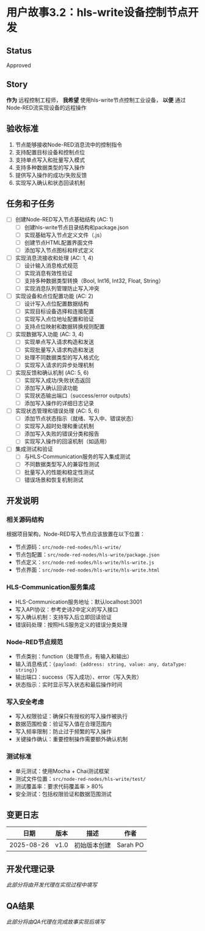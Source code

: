 # 用户故事3.2：hls-write设备控制节点开发

## Status
Approved

## Story
**作为** 远程控制工程师，
**我希望** 使用hls-write节点控制工业设备，
**以便** 通过Node-RED流实现设备的远程操作

## 验收标准

1. 节点能够接收Node-RED消息流中的控制指令
2. 支持配置目标设备和控制点位
3. 支持单点写入和批量写入模式
4. 支持多种数据类型的写入操作
5. 提供写入操作的成功/失败反馈
6. 实现写入确认和状态回读机制

## 任务和子任务

- [ ] 创建Node-RED写入节点基础结构 (AC: 1)
  - [ ] 创建hls-write节点目录结构和package.json
  - [ ] 实现基础写入节点定义文件（.js）
  - [ ] 创建节点HTML配置界面文件
  - [ ] 添加写入节点图标和样式定义

- [ ] 实现消息流接收和处理 (AC: 1, 4)
  - [ ] 设计输入消息格式规范
  - [ ] 实现消息有效性验证
  - [ ] 支持多种数据类型转换（Bool, Int16, Int32, Float, String）
  - [ ] 实现消息队列管理防止写入冲突

- [ ] 实现设备和点位配置功能 (AC: 2)
  - [ ] 设计写入点位配置数据结构
  - [ ] 实现目标设备选择和连接配置
  - [ ] 实现写入点位地址配置和验证
  - [ ] 支持点位映射和数据转换规则配置

- [ ] 实现数据写入功能 (AC: 3, 4)
  - [ ] 实现单点写入请求构造和发送
  - [ ] 实现批量写入请求构造和发送
  - [ ] 处理不同数据类型的写入格式化
  - [ ] 实现写入请求的异步处理机制

- [ ] 实现反馈和确认机制 (AC: 5, 6)
  - [ ] 实现写入成功/失败状态返回
  - [ ] 添加写入确认回读功能
  - [ ] 实现状态输出端口（success/error outputs）
  - [ ] 添加写入操作的详细日志记录

- [ ] 实现状态管理和错误处理 (AC: 5, 6)
  - [ ] 添加节点状态指示（就绪、写入中、错误状态）
  - [ ] 实现写入超时处理和重试机制
  - [ ] 添加写入失败的错误分类和报告
  - [ ] 实现写入操作的回滚机制（如适用）

- [ ] 集成测试和验证
  - [ ] 与HLS-Communication服务的写入集成测试
  - [ ] 不同数据类型写入的兼容性测试
  - [ ] 批量写入的性能和稳定性测试
  - [ ] 错误场景和恢复机制测试

## 开发说明

### 相关源码结构
根据项目架构，Node-RED写入节点应该放置在以下位置：
- 节点源码：`src/node-red-nodes/hls-write/`
- 节点包配置：`src/node-red-nodes/hls-write/package.json`
- 节点定义：`src/node-red-nodes/hls-write/hls-write.js`
- 节点界面：`src/node-red-nodes/hls-write/hls-write.html`

### HLS-Communication服务集成
- HLS-Communication服务地址：默认localhost:3001
- 写入API协议：参考史诗2中定义的写入接口
- 写入确认机制：支持写入后立即回读验证
- 错误码处理：按照HLS服务定义的错误分类处理

### Node-RED节点规范
- 节点类别：function（处理节点，有输入和输出）
- 输入消息格式：`{payload: {address: string, value: any, dataType: string}}`
- 输出端口：success（写入成功）、error（写入失败）
- 状态指示：实时显示写入状态和最后操作时间

### 写入安全考虑
- 写入权限验证：确保只有授权的写入操作被执行
- 数据范围检查：验证写入值在合理范围内
- 写入频率限制：防止过于频繁的写入操作
- 关键操作确认：重要控制操作需要额外确认机制

### 测试标准
- 单元测试：使用Mocha + Chai测试框架
- 测试文件位置：`src/node-red-nodes/hls-write/test/`
- 测试覆盖率：要求代码覆盖率 > 80%
- 安全测试：包括权限验证和数据范围测试

## 变更日志
| 日期 | 版本 | 描述 | 作者 |
|------|------|------|------|
| 2025-08-26 | v1.0 | 初始版本创建 | Sarah PO |

## 开发代理记录
*此部分将由开发代理在实现过程中填写*

## QA结果
*此部分将由QA代理在完成故事实现后填写*